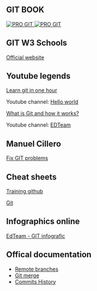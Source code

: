 ## GIT BOOK
<a href="https://git-scm.com/book/en/v2">
  <img src="https://git-scm.com/images/progit2.png" alt="PRO GIT">
</a>

<a href="https://leanpub.com/gitygithub/">
  <img src="https://d2sofvawe08yqg.cloudfront.net/gitygithub/s_hero?1620545969" alt="PRO GIT">
</a>

## GIT W3 Schools
<a href="https://www.w3schools.com/git/default.asp">Official website</a>

## Youtube legends
<a href="https://www.youtube.com/watch?v=VdGzPZ31ts8">Learn git in one hour</a><br/>
<p>Youtube channel: <a href="https://www.youtube.com/c/HolaMundoDev">Hello world</a></p>

<a href="https://www.youtube.com/watch?v=jGehuhFhtnE">What is Git and how it works?</a><br/>
<p>Youtube channel: <a href="https://www.youtube.com/channel/UCP15FVAA2UL-QOcGhy7-ezA">EDTeam</a></p>

## Manuel Cillero
<a href="https://manuel.cillero.es/doc/apuntes-tic/herramientas/git/solucion-de-problemas-en-git/">Fix GIT problems</a>

## Cheat sheets
<a href="https://training.github.com/downloads/es_ES/github-git-cheat-sheet/">Training github</a>

<a href="https://drive.google.com/file/d/1ZIBXsBpp_0zIg0ZxY58TEOWsBgt8NCQU/view?usp=sharing">Git</a>

## Infographics online
<a href="https://edteam-media.s3.amazonaws.com/community/original/79dab1f0-3c3d-493c-80e0-1dcbadc54f62.jpg">EdTeam - GIT infografic</a>

## Offical documentation
<ul>
  
  <li>
    <a href="https://git-scm.com/book/en/v2/Git-Branching-Remote-Branches">Remote branches</a>
  </li>
  
  <li>
    <a href="https://git-scm.com/docs/git-merge">Git merge</a>
  </li>
  
  <li>
    <a href="https://git-scm.com/book/en/v2/Git-Basics-Viewing-the-Commit-History">Commits History</a>
  </li>

</ul>
